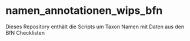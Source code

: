 # namen_annotationen_wips_bfn
Dieses Repository enthält die Scripts um Taxon Namen mit Daten aus den BfN Checklisten 
